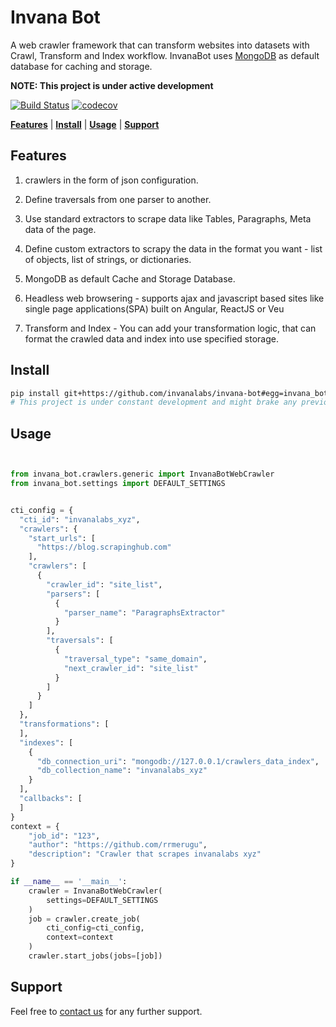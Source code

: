 # Invana Bot

A web crawler framework that can transform websites into datasets with Crawl, 
Transform and Index workflow. InvanaBot uses [MongoDB](https://www.mongodb.com/)
 as default database for caching and storage.


**NOTE: This project is under active development**

[![Build Status](https://travis-ci.org/invanalabs/invana-bot.svg?branch=master)](https://travis-ci.org/invanalabs/invana-bot) 
[![codecov](https://codecov.io/gh/invanalabs/invana-bot/branch/master/graph/badge.svg)](https://codecov.io/gh/invanalabs/invana-bot) 


[**Features**](#features) | [**Install**](#install) | [**Usage**](#usage) | [**Support**](#support)


## Features

1. crawlers in the form of json configuration.

2. Define traversals from one parser to another.

3. Use standard extractors to scrape data like Tables, Paragraphs, Meta data of the page.

4. Define custom extractors to scrapy the data in the format you want - list of objects, list of strings, or dictionaries.

5. MongoDB as default Cache and Storage Database.

6. Headless web browsering - supports ajax and javascript based sites like 
single page applications(SPA) built on Angular, ReactJS or Veu

7. Transform and Index - You can add your transformation logic, that can format the crawled data and index 
into use specified storage. 



## Install

```bash
pip install git+https://github.com/invanalabs/invana-bot#egg=invana_bot
# This project is under constant development and might brake any previous implementation.
```



## Usage

```python


from invana_bot.crawlers.generic import InvanaBotWebCrawler
from invana_bot.settings import DEFAULT_SETTINGS


cti_config = {
  "cti_id": "invanalabs_xyz",
  "crawlers": {
    "start_urls": [
      "https://blog.scrapinghub.com"
    ],
    "crawlers": [
      {
        "crawler_id": "site_list",
        "parsers": [
          {
            "parser_name": "ParagraphsExtractor"
          }
        ],
        "traversals": [
          {
            "traversal_type": "same_domain",
            "next_crawler_id": "site_list"
          }
        ]
      }
    ]
  },
  "transformations": [
  ],
  "indexes": [
    {
      "db_connection_uri": "mongodb://127.0.0.1/crawlers_data_index",
      "db_collection_name": "invanalabs_xyz"
    }
  ],
  "callbacks": [
  ]
}
context = {
    "job_id": "123",
    "author": "https://github.com/rrmerugu",
    "description": "Crawler that scrapes invanalabs xyz"
}

if __name__ == '__main__':
    crawler = InvanaBotWebCrawler(
        settings=DEFAULT_SETTINGS
    )
    job = crawler.create_job(
        cti_config=cti_config,
        context=context
    )
    crawler.start_jobs(jobs=[job])


```


## Support

Feel free to [contact us](http://invanalabs.ai/contact-us/) for any further support.